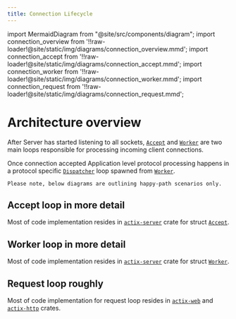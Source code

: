 ```yaml
---
title: Connection Lifecycle
---
```


import MermaidDiagram from "@site/src/components/diagram";
import connection_overview from '!!raw-loader!@site/static/img/diagrams/connection_overview.mmd';
import connection_accept from '!!raw-loader!@site/static/img/diagrams/connection_accept.mmd';
import connection_worker from '!!raw-loader!@site/static/img/diagrams/connection_worker.mmd';
import connection_request from '!!raw-loader!@site/static/img/diagrams/connection_request.mmd';

# Architecture overview

After Server has started listening to all sockets, [`Accept`][accept] and [`Worker`][worker] are two main loops responsible for processing incoming client connections.

Once connection accepted Application level protocol processing happens in a protocol specific [`Dispatcher`][dispatcher] loop spawned from [`Worker`][worker].

    Please note, below diagrams are outlining happy-path scenarios only.

<MermaidDiagram value={connection_overview}  />

## Accept loop in more detail

<MermaidDiagram value={connection_accept}  />

Most of code implementation resides in [`actix-server`][server] crate for struct [`Accept`][accept].

## Worker loop in more detail

<MermaidDiagram value={connection_worker}  />

Most of code implementation resides in [`actix-server`][server] crate for struct [`Worker`][worker].

## Request loop roughly

<MermaidDiagram value={connection_request}  />

Most of code implementation for request loop resides in [`actix-web`][web] and [`actix-http`][http] crates.

[server]: https://crates.io/crates/actix-server
[web]: https://crates.io/crates/actix-web
[http]: https://crates.io/crates/actix-http
[accept]: https://github.com/actix/actix-net/blob/master/actix-server/src/accept.rs
[worker]: https://github.com/actix/actix-net/blob/master/actix-server/src/worker.rs
[dispatcher]: https://github.com/actix/actix-web/blob/master/actix-http/src/h1/dispatcher.rs
